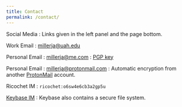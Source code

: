 ```yaml
---
title: Contact
permalink: /contact/
---
```


Social Media
: Links given in the left panel and the page bottom.

Work Email
: millerja@uah.edu

Personal Email
: millerja@me.com 
: [PGP key](https://keybase.io/millerja)

Personal Email
: millerja@protonmail.com
: Automatic encryption from another [ProtonMail](https://protonmail.com/) account.

Ricochet IM
: `ricochet:o6sw4e6cb3a2gp5u`

[Keybase IM](https://keybase.io/millerja)
: Keybase also contains a secure file system.


